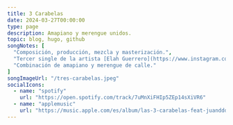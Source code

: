 ```yaml
---
title: 3 Carabelas
date: 2024-03-27T00:00:00
type: page
description: Amapiano y merengue unidos.
topic: blog, hugo, github
songNotes: [
  "Composición, producción, mezcla y masterización.",
  "Tercer single de la artista [Elah Guerrero](https://www.instagram.com/yautiaprieta/).",
  "Combinación de amapiano y merengue de calle."
]
songImageUrl: "/tres-carabelas.jpeg"
socialIcons:
  - name: "spotify"
    url: "https://open.spotify.com/track/7uMnXiFHIp5ZEp14sXiVR6"
  - name: "applemusic"
    url: "https://music.apple.com/es/album/las-3-carabelas-feat-juanddddiego/1735093557"
---
```

